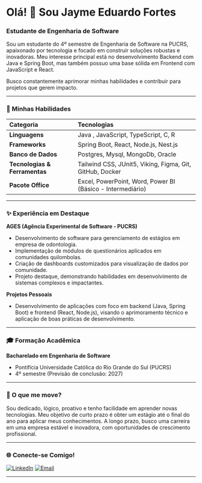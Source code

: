 # Olá! 👋 Sou Jayme Eduardo Fortes

### Estudante de Engenharia de Software 

Sou um estudante do 4º semestre de Engenharia de Software na PUCRS, apaixonado por tecnologia e focado em construir soluções robustas e inovadoras. Meu interesse principal está no desenvolvimento Backend com Java e Spring Boot, mas também possuo uma base sólida em Frontend com JavaScript e React.

Busco constantemente aprimorar minhas habilidades e contribuir para projetos que gerem impacto.

---

### 🚀 Minhas Habilidades

| Categoria                | Tecnologias                                           |
| :----------------------- | :---------------------------------------------------- |
| **Linguagens** | Java , JavaScript, TypeScript, C, R |
| **Frameworks** | Spring Boot, React, Node.js, Nest.js     |
| **Banco de Dados** | Postgres, Mysql, MongoDb, Oracle                              |
| **Tecnologias & Ferramentas** | Tailwind CSS, JUnit5, Viking, Figma, Git, GitHub, Docker |
| **Pacote Office** | Excel, PowerPoint, Word, Power BI (Básico - Intermediário) |

---

### ✨ Experiência em Destaque

**AGES (Agência Experimental de Software - PUCRS)**
* Desenvolvimento de software para gerenciamento de estágios em empresa de odontologia.
* Implementação de módulos de questionários aplicados em comunidades quilombolas.
* Criação de dashboards customizados para visualização de dados por comunidade.
* Projeto destaque, demonstrando habilidades em desenvolvimento de sistemas complexos e impactantes.

**Projetos Pessoais**
* Desenvolvimento de aplicações com foco em backend (Java, Spring Boot) e frontend (React, Node.js), visando o aprimoramento técnico e aplicação de boas práticas de desenvolvimento.

---

### 🎓 Formação Acadêmica

**Bacharelado em Engenharia de Software**
* Pontifícia Universidade Católica do Rio Grande do Sul (PUCRS)
* 4º semestre (Previsão de conclusão: 2027)

---

### 🌟 O que me move?

Sou dedicado, lógico, proativo e tenho facilidade em aprender novas tecnologias. Meu objetivo de curto prazo é obter um estágio até o final do ano para aplicar meus conhecimentos. A longo prazo, busco uma carreira em uma empresa estável e inovadora, com oportunidades de crescimento profissional.

---

### 🌐 Conecte-se Comigo!

[![LinkedIn](https://img.shields.io/badge/LinkedIn-0077B5?style=for-the-badge&logo=linkedin&logoColor=white)](https://www.linkedin.com/in/jayme-eduardo-yawata-fortes-b55b81314/)
[![Email](https://img.shields.io/badge/Email-D14836?style=for-the-badge&logo=gmail&logoColor=white)](mailto:jayme.fortes@edu.pucrs.br)

---
